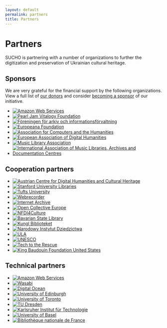 ```yaml
---
layout: default
permalink: partners
title: Partners
---
```


<base target="_blank">

# Partners

SUCHO is partnering with a number of organizations to further the digitization and preservation of Ukrainian cultural heritage.

## Sponsors
We are very grateful for the financial support by the following organizations. View a full list of [our donors](https://opencollective.com/sucho) and consider [becoming a sponsor](https://opencollective.com/sucho/) of our initiative.

<ul class="list-style-none logo-list">
  <li class="d-inline-block mr-6">
    <a href="https://aws.amazon.com"><img alt="Amazon Web Services" src="/assets/images/aws-logo.svg"></a>
  </li>
  <li class="d-inline-block mr-6">
    <a href="https://pearljam.com/vitalogy"><img alt="Pearl Jam Vitalogy Foundation" src="/assets/images/vitalogy-logo-round.png"></a>
  </li>
  <li class="d-inline-block mr-6">
    <a href="https://fai.nu/summary-in-english/"><img alt="Föreningen för arkiv och informationsförvaltning" src="/assets/images/fai_logo.png"></a>
  </li>
  <li class="d-inline-block mr-6">
    <a href="https://pro.europeana.eu/about-us/foundation"><img alt="Europeana Foundation" src="/assets/images/europeana-logo.png"></a>
  </li>
  <li class="d-inline-block mr-6">
    <a href="https://ach.org/"><img alt="Association for Computers and the Humanities" src="/assets/images/ach-logo.png"></a>
  </li>
  <li class="d-inline-block mr-6">
    <a href="https://eadh.org/"><img alt="European Association of Digital Humanities" src="/assets/images/eadh-logo.png"></a>
  </li>
  <li class="d-inline-block mr-6">
    <a href="https://www.musiclibraryassoc.org/"><img alt="Music Library Association" src="/assets/images/mla_logo.png"></a>
  </li>
   <li class="d-inline-block mr-6">
    <a href="https://www.iaml.info/"><img alt="International Association of Music Libraries, Archives and Documentation Centres" src="/assets/images/iaml_logo.png"></a>
  </li>
</ul>

## Cooperation partners

<ul class="list-style-none logo-list">
  <li class="d-inline-block mr-6">
    <a href="https://www.oeaw.ac.at/acdh/"><img alt="Austrian Centre for Digital Humanities and Cultural Heritage" src="/assets/images/acdh-ch-logo.svg"></a>
  </li>
  <li class="d-inline-block mr-6">
    <a href="https://library.stanford.edu/"><img alt="Stanford University Libraries" src="/assets/images/stanford-libraries-logo.svg"></a>
  </li>
  <li class="d-inline-block mr-6">
    <a href="https://www.tufts.edu/"><img alt="Tufts University" src="/assets/images/tufts-logo.svg"></a>
  </li>
  <li class="d-inline-block mr-6">
    <a href="https://www.webrecorder.net"><img alt="Webrecorder" src="/assets/images/webrecorder-logo.svg"></a>
  </li>
  <li class="d-inline-block mr-6">
    <a href="https://archive.org/"><img alt="Internet Archive" src="/assets/images/ia-logo.svg"></a>
  </li>
  <li class="d-inline-block mr-6">
    <a href="https://opencollective.com/sucho/"><img alt="Open Collective Europe" src="/assets/images/oce-logo.png"></a>
  </li>
  <li class="d-inline-block mr-6">
    <a href="https://nfdi4culture.de/"><img alt="NFDI4Culture" src="/assets/images/nfdi4culture-logo.svg"></a>
  </li>
  <li class="d-inline-block mr-6">
    <a href="https://www.bsb-muenchen.de/"><img alt="Bavarian State Library" src="/assets/images/bsb-logo.svg"></a>
  </li>
  <li class="d-inline-block mr-6">
    <a href="https://www.kb.se/in-english.html"><img alt="Kungl Biblioteket" src="/assets/images/KB-logo.png"></a>
  </li>
  <li class="d-inline-block mr-6">
    <a href="https://nid.pl"><img alt="Narodowy Instytut Dziedzictwa" src="/assets/images/nid-logo.png"></a>
  </li>
  <li class="d-inline-block mr-6">
    <a href="https://ula.org.ua/en/"><img alt="ULA" src="/assets/images/ula-logo.png"></a>
  </li>
  <li class="d-inline-block mr-6">
    <a href="https://www.unesco.org/"><img alt="UNESCO" src="/assets/images/unesco-logo.svg"></a>
  </li>
  <li class="d-inline-block mr-6">
    <a href="https://www.techtotherescue.org/"><img alt="Tech to the Rescue" src="/assets/images/tttr-logo.svg"></a>
  </li>
  <li class="d-inline-block mr-6">
    <a href="https://kbfus.org/"><img alt="King Baudouin Foundation United States" src="/assets/images/kbfus-logo.svg"></a>
  </li>
</ul>

## Technical partners

<ul class="list-style-none logo-list">
  <li class="d-inline-block mr-6">
    <a href="https://aws.amazon.com"><img alt="Amazon Web Services" src="/assets/images/aws-logo.svg"></a>
  </li>
  <li class="d-inline-block mr-6">
    <a href="https://www.wasabi.com"><img alt="Wasabi" src="/assets/images/wasabi-logo.svg"></a>
  </li>
  <li class="d-inline-block mr-6">
    <a href="https://www.digitalocean.com/"><img alt="Digital Ocean" src="/assets/images/digitalocean-logo.svg"></a>
  </li>
  <li class="d-inline-block mr-6">
    <a href="https://www.ed.ac.uk/"><img alt="University of Edinburgh" src="/assets/images/uni-edinburgh-logo.svg"></a>
  </li>
  <li class="d-inline-block mr-6">
    <a href="https://www.utoronto.ca/"><img alt="University of Toronto" src="/assets/images/uni-toronto.svg"></a>
  </li>
  <li class="d-inline-block mr-6">
    <a href="https://tu-dresden.de/"><img alt="TU Dresden" src="/assets/images/tu-dresden-logo.svg"></a>
  </li>
  <li class="d-inline-block mr-6">
    <a href="https://www.kit.edu/"><img alt="Karlsruher Institut für Technologie" src="/assets/images/kit-logo.svg"></a>
  </li>
  <li class="d-inline-block mr-6">
    <a href="https://www.unibas.ch/"><img alt="University of Basel" src="/assets/images/uni-basel.svg"></a>
  </li>
  <li class="d-inline-block mr-6">
    <a href="https://www.bnf.fr/"><img alt="Bibliothèque nationale de France" src="/assets/images/bnf-logo.svg"></a>
  </li>
</ul>
